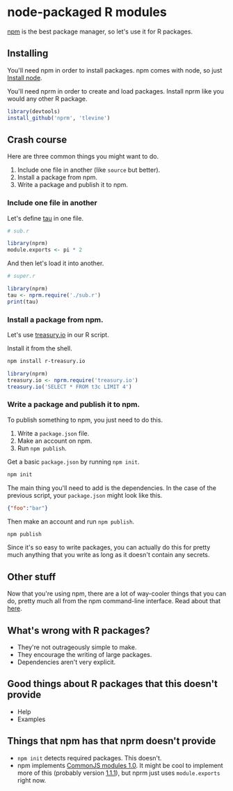 node-packaged R modules
======
[npm]() is the best package manager,
so let's use it for R packages.

## Installing
You'll need npm in order to install packages. npm comes
with node, so just [Install node]().

You'll need nprm in order to create and load packages.
Install nprm like you would any other R package.
```r
library(devtools)
install_github('nprm', 'tlevine')
```

## Crash course
Here are three common things you might want to do.

1. Include one file in another (like `source` but better).
2. Install a package from npm.
3. Write a package and publish it to npm.

### Include one file in another
Let's define [tau]() in one file.
```r
# sub.r

library(nprm)
module.exports <- pi * 2
```

And then let's load it into another.
```r
# super.r

library(nprm)
tau <- nprm.require('./sub.r')
print(tau)
```

### Install a package from npm.
Let's use [treasury.io](https://npmjs.org/package/r-treasury.io)
in our R script.

Install it from the shell.

```sh
npm install r-treasury.io
```

```r
library(nprm)
treasury.io <- nprm.require('treasury.io')
treasury.io('SELECT * FROM t3c LIMIT 4')
```

### Write a package and publish it to npm.
To publish something to npm, you just need to do this.

1. Write a `package.json` file.
2. Make an account on npm.
3. Run `npm publish`.

Get a basic `package.json` by running `npm init`.

```sh
npm init
```

The main thing you'll need to add is the dependencies.
In the case of the previous script, your `package.json`
might look like this.

```json
{"foo":"bar"}
```

Then make an account and run `npm publish`.

```sh
npm publish
```

Since it's so easy to write packages, you can actually
do this for pretty much anything that you write as long
as it doesn't contain any secrets.

## Other stuff
Now that you're using npm, there are a lot of way-cooler
things that you can do, pretty much all from the npm
command-line interface. Read about that
[here]().

## What's wrong with R packages?

* They're not outrageously simple to make.
* They encourage the writing of large packages.
* Dependencies aren't very explicit.

## Good things about R packages that this doesn't provide

* Help
* Examples

## Things that npm has that nprm doesn't provide

* `npm init` detects required packages. This doesn't.
* npm implements
    [CommonJS modules 1.0](http://wiki.commonjs.org/wiki/Modules/1.0).
    It might be cool to implement more of this
    (probably version [1.1.1](http://wiki.commonjs.org/wiki/Modules/1.1.1)),
    but nprm just uses `module.exports` right now.
